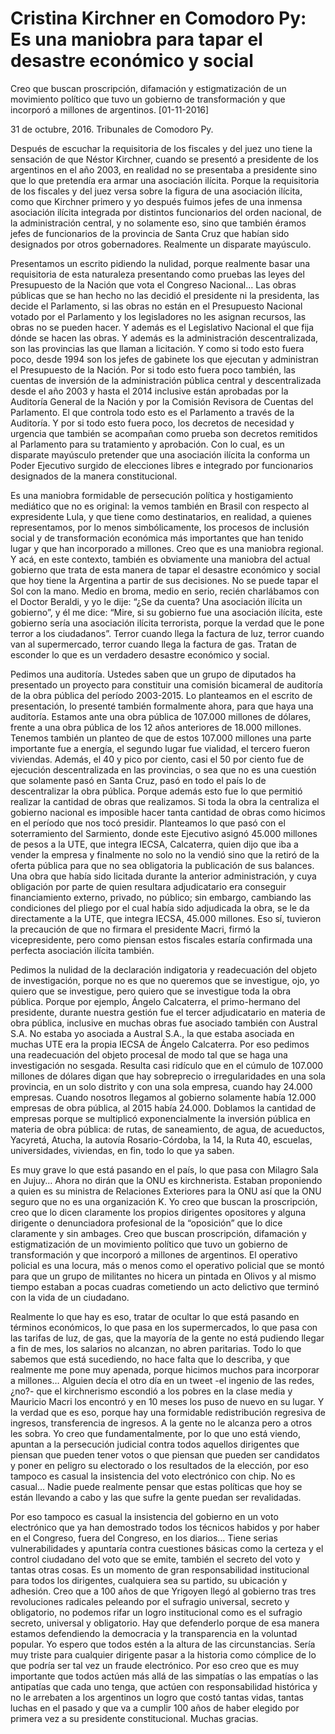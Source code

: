 # Cristina Kirchner en Comodoro Py: Es una maniobra para tapar el desastre económico y social

Creo que buscan proscripción, difamación y estigmatización de un movimiento político que tuvo un gobierno de transformación y que incorporó a millones de argentinos.
[01-11-2016]

31 de octubre, 2016. Tribunales de Comodoro Py.

Después de escuchar la requisitoria de los fiscales y del juez uno tiene la sensación de que Néstor Kirchner, cuando se presentó a presidente de los argentinos en el año 2003, en realidad no se presentaba a presidente sino que lo que pretendía era armar una asociación ilícita. Porque la requisitoria de los fiscales y del juez versa sobre la figura de una asociación ilícita, como que Kirchner primero y yo después fuimos jefes de una inmensa asociación ilícita integrada por distintos funcionarios del orden nacional, de la administración central, y no solamente eso, sino que también éramos jefes de funcionarios de la provincia de Santa Cruz que habían sido designados por otros gobernadores. Realmente un disparate mayúsculo.

Presentamos un escrito pidiendo la nulidad, porque realmente basar una requisitoria de esta naturaleza presentando como pruebas las leyes del Presupuesto de la Nación que vota el Congreso Nacional…
Las obras públicas que se han hecho no las decidió el presidente ni la presidenta, las decide el Parlamento, si las obras no están en el Presupuesto Nacional votado por el Parlamento y los legisladores no les asignan recursos, las obras no se pueden hacer. Y además es el Legislativo Nacional el que fija dónde se hacen las obras. Y además es la administración descentralizada, son las provincias las que llaman a licitación. Y como si todo esto fuera poco, desde 1994 son los jefes de gabinete los que ejecutan y administran el Presupuesto de la Nación. Por si todo esto fuera poco también, las cuentas de inversión de la administración pública central y descentralizada desde el año 2003 y hasta el 2014 inclusive están aprobadas por la Auditoría General de la Nación y por la Comisión Revisora de Cuentas del Parlamento. El que controla todo esto es el Parlamento a través de la Auditoría. Y por si todo esto fuera poco, los decretos de necesidad y urgencia que también se acompañan como prueba son decretos remitidos al Parlamento para su tratamiento y aprobación. Con lo cual, es un disparate mayúsculo pretender que una asociación ilícita la conforma un Poder Ejecutivo surgido de elecciones libres e integrado por funcionarios designados de la manera constitucional.

Es una maniobra formidable de persecución política y hostigamiento mediático que no es original: la vemos también en Brasil con respecto al expresidente Lula, y que tiene como destinatarios, en realidad, a quienes representamos, por lo menos simbólicamente, los procesos de inclusión social y de transformación económica más importantes que han tenido lugar y que han incorporado a millones. Creo que es una maniobra regional. Y acá, en este contexto, también es obviamente una maniobra del actual gobierno que trata de esta manera de tapar el desastre económico y social que hoy tiene la Argentina a partir de sus decisiones. No se puede tapar el Sol con la mano.
Medio en broma, medio en serio, recién charlábamos con el Doctor Beraldi, y yo le dije: “¿Se da cuenta? Una asociación ilícita un gobierno”, y él me dice: “Mire, si su gobierno fue una asociación ilícita, este gobierno sería una asociación ilícita terrorista, porque la verdad que le pone terror a los ciudadanos”. Terror cuando llega la factura de luz, terror cuando van al supermercado, terror cuando llega la factura de gas. Tratan de esconder lo que es un verdadero desastre económico y social.

Pedimos una auditoría. Ustedes saben que un grupo de diputados ha presentado un proyecto para constituir una comisión bicameral de auditoría de la obra pública del período 2003-2015. Lo planteamos en el escrito de presentación, lo presenté también formalmente ahora, para que haya una auditoría. Estamos ante una obra pública de 107.000 millones de dólares, frente a una obra pública de los 12 años anteriores de 18.000 millones. Tenemos también un planteo de que de estos 107.000 millones una parte importante fue a energía, el segundo lugar fue vialidad, el tercero fueron viviendas. Además, el 40 y pico por ciento, casi el 50 por ciento fue de ejecución descentralizada en las provincias, o sea que no es una cuestión que solamente pasó en Santa Cruz, pasó en todo el país lo de descentralizar la obra pública. Porque además esto fue lo que permitió realizar la cantidad de obras que realizamos. Si toda la obra la centraliza el gobierno nacional es imposible hacer tanta cantidad de obras como hicimos en el período que nos tocó presidir.
Planteamos lo que pasó con el soterramiento del Sarmiento, donde este Ejecutivo asignó 45.000 millones de pesos a la UTE, que integra IECSA, Calcaterra, quien dijo que iba a vender la empresa y finalmente no solo no la vendió sino que la retiró de la oferta pública para que no sea obligatoria la publicación de sus balances. Una obra que había sido licitada durante la anterior administración, y cuya obligación por parte de quien resultara adjudicatario era conseguir financiamiento externo, privado, no público; sin embargo, cambiando las condiciones del pliego por el cual había sido adjudicada la obra, se le da directamente a la UTE, que integra IECSA, 45.000 millones. Eso sí, tuvieron la precaución de que no firmara el presidente Macri, firmó la vicepresidente, pero como piensan estos fiscales estaría confirmada una perfecta asociación ilícita también.

Pedimos la nulidad de la declaración indigatoria y readecuación del objeto de investigación, porque no es que no queremos que se investigue, ojo, yo quiero que se investigue, pero quiero que se investigue toda la obra pública. Porque por ejemplo, Ángelo Calcaterra, el primo-hermano del presidente, durante nuestra gestión fue el tercer adjudicatario en materia de obra pública, inclusive en muchas obras fue asociado también con Austral S.A. No estaba yo asociada a Austral S.A., la que estaba asociada en muchas UTE era la propia IECSA de Ángelo Calcaterra. Por eso pedimos una readecuación del objeto procesal de modo tal que se haga una investigación no sesgada.
Resulta casi ridículo que en el cúmulo de 107.000 millones de dólares digan que hay sobreprecio o irregularidades en una sola provincia, en un solo distrito y con una sola empresa, cuando hay 24.000 empresas. Cuando nosotros llegamos al gobierno solamente había 12.000 empresas de obra pública, al 2015 había 24.000. Doblamos la cantidad de empresas porque se multiplicó exponencialmente la inversión pública en materia de obra pública: de rutas, de saneamiento, de agua, de acueductos, Yacyretá, Atucha, la autovía Rosario-Córdoba, la 14, la Ruta 40, escuelas, universidades, viviendas, en fin, todo lo que ya saben.

Es muy grave lo que está pasando en el país, lo que pasa con Milagro Sala en Jujuy… Ahora no dirán que la ONU es kirchnerista. Estaban proponiendo a quien es su ministra de Relaciones Exteriores para la ONU así que la ONU seguro que no es una organización K.
Yo creo que buscan la proscripción, creo que lo dicen claramente los propios dirigentes opositores y alguna dirigente o denunciadora profesional de la “oposición” que lo dice claramente y sin ambages. Creo que buscan proscripción, difamación y estigmatización de un movimiento político que tuvo un gobierno de transformación y que incorporó a millones de argentinos.
El operativo policial es una locura, más o menos como el operativo policial que se montó para que un grupo de militantes no hicera un pintada en Olivos y al mismo tiempo estaban a pocas cuadras cometiendo un acto delictivo que terminó con la vida de un ciudadano.

Realmente lo que hay es eso, tratar de ocultar lo que está pasando en términos económicos, lo que pasa en los supermercados, lo que pasa con las tarifas de luz, de gas, que la mayoría de la gente no está pudiendo llegar a fin de mes, los salarios no alcanzan, no abren paritarias. Todo lo que sabemos que está sucediendo, no hace falta que lo describa, y que realmente me pone muy apenada, porque hicimos muchos para incorporar a millones…
Alguien decía el otro día en un tweet -el ingenio de las redes, ¿no?- que el kirchnerismo escondió a los pobres en la clase media y Mauricio Macri los encontró y en 10 meses los puso de nuevo en su lugar. Y la verdad que es eso, porque hay una formidable redistribución regresiva de ingresos, transferencia de ingresos. A la gente no le alcanza pero a otros les sobra.
Yo creo que fundamentalmente, por lo que uno está viendo, apuntan a la persecución judicial contra todos aquellos dirigentes que piensan que pueden tener votos o que piensan que pueden ser candidatos y poner en peligro su electorado o los resultados de la elección, por eso tampoco es casual la insistencia del voto electrónico con chip. No es casual… Nadie puede realmente pensar que estas políticas que hoy se están llevando a cabo y las que sufre la gente puedan ser revalidadas.

Por eso tampoco es casual la insistencia del gobierno en un voto electrónico que ya han demostrado todos los técnicos habidos y por haber en el Congreso, fuera del Congreso, en los diarios… Tiene serias vulnerabilidades y apuntaría contra cuestiones básicas como la certeza y el control ciudadano del voto que se emite, también el secreto del voto y tantas otras cosas. Es un momento de gran responsabilidad institucional para todos los dirigentes, cualquiera sea su partido, su ubicación y adhesión.
Creo que a 100 años de que Yrigoyen llegó al gobierno tras tres revoluciones radicales peleando por el sufragio universal, secreto y obligatorio, no podemos rifar un logro institucional como es el sufragio secreto, universal y obligatorio. Hay que defenderlo porque de esa manera estamos defendiendo la democracia y la transparencia en la voluntad popular. Yo espero que todos estén a la altura de las circunstancias. Sería muy triste para cualquier dirigente pasar a la historia como cómplice de lo que podría ser tal vez un fraude electrónico. Por eso creo que es muy importante que todos actúen más allá de las simpatías o las empatías o las antipatías que cada uno tenga, que actúen con responsabilidad histórica y no le arrebaten a los argentinos un logro que costó tantas vidas, tantas luchas en el pasado y que va a cumplir 100 años de haber elegido por primera vez a su presidente constitucional.
Muchas gracias.
